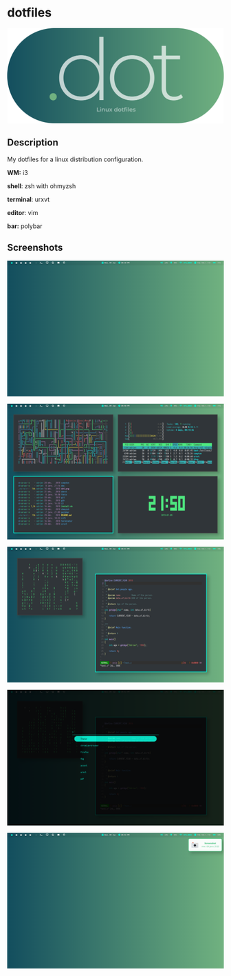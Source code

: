 # dotfiles

![.dot](dot.png)

## Description

My dotfiles for a linux distribution configuration.

**WM:** i3

**shell**: zsh with ohmyzsh

**terminal**: urxvt

**editor**: vim

**bar:** polybar

## Screenshots

![clean](screenshots/clean.png)

![dirty](screenshots/dirty.png)

![floating](screenshots/floating.png)

![rofi](screenshots/rofi.png)

![notifications](screenshots/notifications.png)
